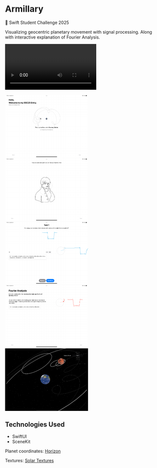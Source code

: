 # Armillary
 Swift Student Challenge 2025

Visualizing geocentric planetary movement with signal processing. Along with interactive explanation of Fourier Analysis.

<video src="https://github.com/user-attachments/assets/aef25e27-4920-42cc-adb4-e3da19d8271a" controls="controls"></video>

<div>
  <img src="./demo/ss0.png" width="273.2" height="204.8">
  <img src="./demo/ss1.png" width="273.2" height="204.8">
  <img src="./demo/ss2.png" width="273.2" height="204.8">
  <img src="./demo/ss3.png" width="273.2" height="204.8">
  <img src="./demo/ss4.png" width="273.2" height="204.8">
</div>

## Technologies Used
- SwiftUI
- SceneKit

Planet coordinates: [Horizon](https://github.com/0xdbug/Horizon)

Textures: [Solar Textures](https://www.solarsystemscope.com/textures/)

